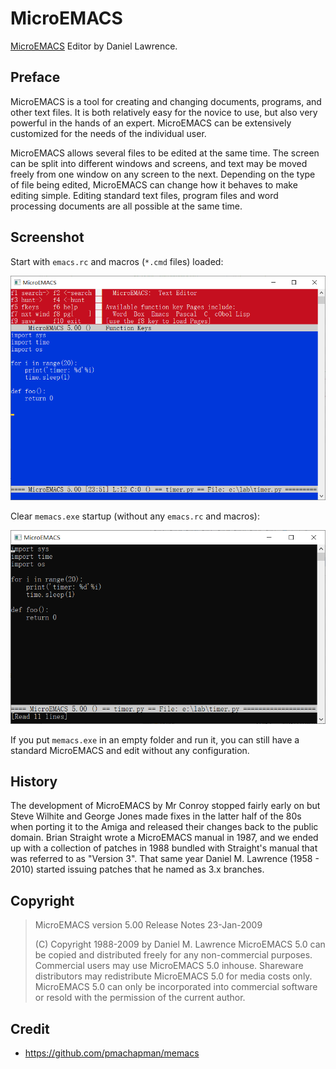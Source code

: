 # MicroEMACS

[MicroEMACS](https://github.com/pmachapman/memacs) Editor by Daniel Lawrence.


## Preface

MicroEMACS is a tool for creating and changing documents, programs, and other text files. It is both relatively easy for the novice to use, but also very powerful in the hands of an expert. MicroEMACS can be extensively customized for the needs of the individual user.

MicroEMACS allows several files to be edited at the same time. The screen can be split into different windows and screens, and text may be moved freely from one window on any screen to the next. Depending on the type of file being edited, MicroEMACS can change how it behaves to make editing simple. Editing standard text files, program files and word processing documents are all possible at the same time.

## Screenshot

Start with `emacs.rc` and macros (`*.cmd` files) loaded:

![](memacs1.png)

Clear `memacs.exe` startup (without any `emacs.rc` and macros):

![](memacs2.png)

If you put `memacs.exe` in an empty folder and run it, you can still have a standard MicroEMACS and edit without any configuration.

## History

The development of MicroEMACS by Mr Conroy stopped fairly early on but Steve Wilhite and George Jones made fixes in the latter half of the 80s when porting it to the Amiga and released their changes back to the public domain. Brian Straight wrote a MicroEMACS manual in 1987, and we ended up with a collection of patches in 1988 bundled with Straight's manual that was referred to as "Version 3". That same year Daniel M. Lawrence (1958 - 2010) started issuing patches that he named as 3.x branches.

## Copyright


> MicroEMACS version 5.00		Release Notes
> 		23-Jan-2009
> 
> (C) Copyright 1988-2009 by Daniel M. Lawrence
> MicroEMACS 5.0 can be copied and distributed freely for any
> non-commercial purposes. Commercial users may use MicroEMACS
> 5.0 inhouse. Shareware distributors may redistribute
> MicroEMACS 5.0 for media costs only. MicroEMACS 5.0 can only
> be incorporated into commercial software or resold with the
> permission of the current author.


## Credit

- https://github.com/pmachapman/memacs

